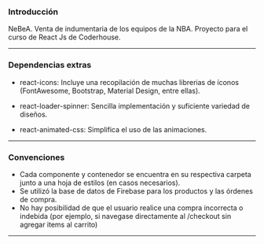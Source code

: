 ### Introducción
NeBeA. Venta de indumentaria de los equipos de la NBA. Proyecto para el curso de React Js de Coderhouse.
***

### Dependencias extras
* react-icons: Incluye una recopilación de muchas librerias de íconos (FontAwesome, Bootstrap, Material Design, entre ellas).

* react-loader-spinner: Sencilla implementación y suficiente variedad de diseños.

* react-animated-css: Simplifica el uso de las animaciones.
***
### Convenciones
* Cada componente y contenedor se encuentra en su respectiva carpeta junto a una hoja de estilos (en casos necesarios).
* Se utilizó la base de datos de Firebase para los productos y las órdenes de compra.
* No hay posibilidad de que el usuario realice una compra incorrecta o indebida (por ejemplo, si navegase directamente al /checkout sin agregar items al carrito)
***